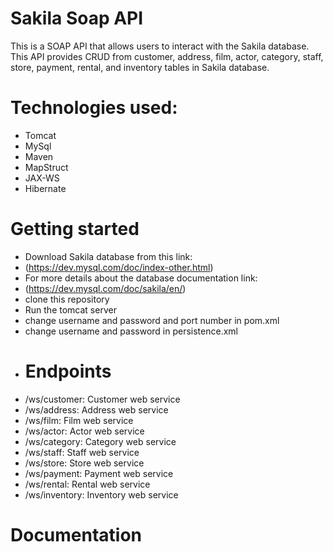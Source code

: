 # Sakila Soap API
This is a SOAP API that allows users to interact with the Sakila database. This API provides CRUD from customer, address, film, actor, category, staff, store, payment, rental, and inventory tables in Sakila database.
# Technologies used:
- Tomcat
- MySql
- Maven
- MapStruct
- JAX-WS
- Hibernate
# Getting started
- Download Sakila database from this link:
- (https://dev.mysql.com/doc/index-other.html)
- For more details about the database documentation link:
- (https://dev.mysql.com/doc/sakila/en/)
- clone this repository
- Run the tomcat server
- change username and password and port number in pom.xml
- change username and password in persistence.xml
- # Endpoints
- /ws/customer: Customer web service
- /ws/address: Address web service
- /ws/film: Film web service
- /ws/actor: Actor web service
- /ws/category: Category web service
- /ws/staff: Staff web service
- /ws/store: Store web service
- /ws/payment: Payment web service
- /ws/rental: Rental web service
- /ws/inventory: Inventory web service
# Documentation 
